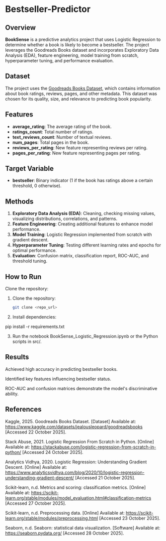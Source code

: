 # Bestseller-Predictor

## Overview
**BookSense** is a predictive analytics project that uses Logistic Regression to determine whether a book is likely to become a bestseller. The project leverages the Goodreads Books dataset and incorporates Exploratory Data Analysis (EDA), feature engineering, model training from scratch, hyperparameter tuning, and performance evaluation.

## Dataset
The project uses the [Goodreads Books Dataset](https://www.kaggle.com/datasets/jealousleopard/goodreadsbooks), which contains information about book ratings, reviews, pages, and other metadata. This dataset was chosen for its quality, size, and relevance to predicting book popularity.

## Features
- **average_rating**: The average rating of the book.  
- **ratings_count**: Total number of ratings.  
- **text_reviews_count**: Number of textual reviews.  
- **num_pages**: Total pages in the book.  
- **reviews_per_rating**: New feature representing reviews per rating.  
- **pages_per_rating**: New feature representing pages per rating.

## Target Variable
- **bestseller**: Binary indicator (1 if the book has ratings above a certain threshold, 0 otherwise).

## Methods
1. **Exploratory Data Analysis (EDA)**: Cleaning, checking missing values, visualizing distributions, correlations, and patterns.  
2. **Feature Engineering**: Creating additional features to enhance model performance.  
3. **Model Training**: Logistic Regression implemented from scratch with gradient descent.  
4. **Hyperparameter Tuning**: Testing different learning rates and epochs for optimal performance.  
5. **Evaluation**: Confusion matrix, classification report, ROC-AUC, and threshold tuning.  

## How to Run
Clone the repository:

1. Clone the repository:  
   ```bash
   git clone <repo_url>

2. Install dependencies:

pip install -r requirements.txt

3. Run the notebook BookSense_Logistic_Regression.ipynb or the Python scripts in src/.

## Results
Achieved high accuracy in predicting bestseller books.

Identified key features influencing bestseller status.

ROC-AUC and confusion matrices demonstrate the model's discriminative ability.

## References
Kaggle, 2025. Goodreads Books Dataset. [Dataset] Available at: https://www.kaggle.com/datasets/jealousleopard/goodreadsbooks [Accessed 22 October 2025].

Stack Abuse, 2021. Logistic Regression From Scratch in Python. [Online] Available at: https://stackabuse.com/logistic-regression-from-scratch-in-python/ [Accessed 24 October 2025].

Analytics Vidhya, 2020. Logistic Regression: Understanding Gradient Descent. [Online] Available at: https://www.analyticsvidhya.com/blog/2020/10/logistic-regression-understanding-gradient-descent/ [Accessed 21 October 2025].

Scikit-learn, n.d. Metrics and scoring: classification metrics. [Online] Available at: https://scikit-learn.org/stable/modules/model_evaluation.html#classification-metrics [Accessed 27 October 2025].

Scikit-learn, n.d. Preprocessing data. [Online] Available at: https://scikit-learn.org/stable/modules/preprocessing.html [Accessed 23 October 2025].

Seaborn, n.d. Seaborn: statistical data visualization. [Software] Available at: https://seaborn.pydata.org/ [Accessed 28 October 2025].

